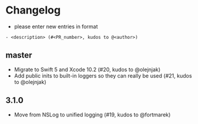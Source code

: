 # Changelog

- please enter new entries in format 


```
- <description> (#<PR_number>, kudos to @<author>)
```

## master

<!--- - <description> (#<PR_number, kudos to @<author>) --->

- Migrate to Swift 5 and Xcode 10.2 (#20, kudos to @olejnjak)
- Add public inits to built-in loggers so they can really be used (#21, kudos to @olejnjak)

## 3.1.0

- Move from NSLog to unified logging (#19, kudos to @fortmarek)
